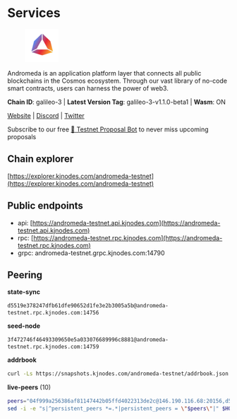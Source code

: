 # Services

<figure><img src="https://raw.githubusercontent.com/kj89/cosmos-images/main/logos/andromeda.png" alt=""><figcaption></figcaption></figure>

Andromeda is an application platform layer that connects all  public blockchains in the Cosmos ecosystem. Through our vast  library of no-code smart contracts, users can harness the power of web3.

**Chain ID**: galileo-3 | **Latest Version Tag**: galileo-3-v1.1.0-beta1 | **Wasm**: ON

[Website](https://www.andromedaprotocol.io) | [Discord](https://discord.gg/wzM3kSN3sE) | [Twitter](https://twitter.com/andromedaprot)



Subscribe to our free [🤖 Testnet Proposal Bot](https://t.me/kjnodes_testnet_proposal_bot) to never miss upcoming proposals


## Chain explorer
[https://explorer.kjnodes.com/andromeda-testnet](https://explorer.kjnodes.com/andromeda-testnet)

## Public endpoints

* api: [https://andromeda-testnet.api.kjnodes.com](https://andromeda-testnet.api.kjnodes.com)
* rpc: [https://andromeda-testnet.rpc.kjnodes.com](https://andromeda-testnet.rpc.kjnodes.com)
* grpc: andromeda-testnet.grpc.kjnodes.com:14790

## Peering

**state-sync**

```text
d5519e378247dfb61dfe90652d1fe3e2b3005a5b@andromeda-testnet.rpc.kjnodes.com:14756
```

**seed-node**

```text
3f472746f46493309650e5a033076689996c8881@andromeda-testnet.rpc.kjnodes.com:14759
```

**addrbook**
```bash
curl -Ls https://snapshots.kjnodes.com/andromeda-testnet/addrbook.json > $HOME/.andromedad/config/addrbook.json
```

**live-peers** (10)
```bash
peers="04f999a256386af81147442b05ffd4022313de2c@146.190.116.68:20156,d5519e378247dfb61dfe90652d1fe3e2b3005a5b@65.109.68.190:14756,57accd1be23702a5b374f84e990d85e4ddac47c8@142.132.237.91:20156,94fdba93b79d27701896d65d8e60155e06326532@65.109.63.110:15656,1d94f397352dc20be4b56e4bfd9305649cbac778@65.108.232.150:20095,0a9c34419331688b0b40d50fddbee286927602cb@5.78.79.97:26656,3b998a882d8d9bcb2869eef988af86254e0e9602@89.116.29.20:26656,8eaf3fcfe6c081465d4b3a3530cd53d3d8a4a760@62.171.128.14:26656,e61f287d51edab6f6dbe00a8b804614443ee6f82@80.85.242.117:26656,debdccc98a2f6ed72561d7866381003903197935@144.126.142.78:29656"
sed -i -e "s|^persistent_peers *=.*|persistent_peers = \"$peers\"|" $HOME/.andromedad/config/config.toml
```
